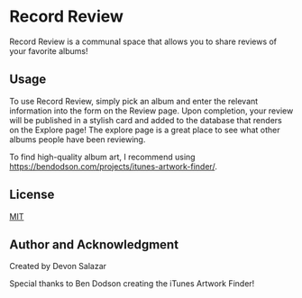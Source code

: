 # Record Review

Record Review is a communal space that allows you to share reviews of your favorite albums!

## Usage

To use Record Review, simply pick an album and enter the relevant information into the form on the Review page. Upon completion, your review will be published in a stylish card and added to the database that renders on the Explore page! The explore page is a great place to see what other albums people have been reviewing.

To find high-quality album art, I recommend using https://bendodson.com/projects/itunes-artwork-finder/.

## License

[MIT](https://choosealicense.com/licenses/mit/)

## Author and Acknowledgment

Created by Devon Salazar

Special thanks to Ben Dodson creating the iTunes Artwork Finder!